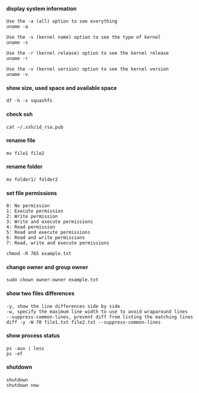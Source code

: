 #### display system information

```
Use the -a (all) option to see everything
uname -a
```

```
Use the -s (kernel name) option to see the type of kernel
uname -s
```

```
Use the -r (kernel release) option to see the kernel release
uname -r
```

```
Use the -v (kernel version) option to see the kernel version
uname -v
```

#### show size, used space and available space

```
df -h -x squashfs
```

#### check ssh

```
cat ~/.ssh/id_rsa.pub
```

#### rename file

```
mv file1 file2
```

#### rename folder

```
mv folder1/ folder2
```

#### set file permissions

```
0: No permission
1: Execute permission
2: Write permission
3: Write and execute permissions
4: Read permission
5: Read and execute permissions
6: Read and write permissions
7: Read, write and execute permissions

chmod -R 765 example.txt
```

#### change owner and group owner

```
sudo chown owner:owner example.txt
```

#### show two files differences

```
-y, show the line differences side by side
-w, specify the maximum line width to use to avoid wraparound lines
--suppress-common-lines, prevent diff from listing the matching lines
diff -y -W 70 file1.txt file2.txt --suppress-common-lines
```

#### show process status

```
ps -aux | less
ps -ef
```

#### shutdown

```
shutdown
shutdown now
```
